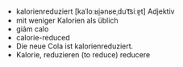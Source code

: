 - kalorienreduziert	[kaˈloːʁi̯ənʁeˌduˈt͡siːɐ̯t]	Adjektiv
- mit weniger Kalorien als üblich
- giảm calo
- calorie-reduced
- Die neue Cola ist kalorienreduziert.
- Kalorie, reduzieren (to reduce)	reducere